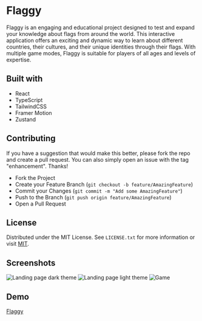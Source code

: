 # Flaggy

Flaggy is an engaging and educational project designed to test and expand your knowledge about flags from around the world. This interactive application offers an exciting and dynamic way to learn about different countries, their cultures, and their unique identities through their flags. With multiple game modes, Flaggy is suitable for players of all ages and levels of expertise.

## Built with

-   React
-   TypeScript
-   TailwindCSS
-   Framer Motion
-   Zustand

## Contributing

If you have a suggestion that would make this better, please fork the repo and create a pull request. You can also simply open an issue with the tag "enhancement". Thanks!

-   Fork the Project
-   Create your Feature Branch (`git checkout -b feature/AmazingFeature`)
-   Commit your Changes (`git commit -m "Add some AmazingFeature"`)
-   Push to the Branch (`git push origin feature/AmazingFeature`)
-   Open a Pull Request

## License

Distributed under the MIT License. See `LICENSE.txt` for more information or visit
[MIT](https://choosealicense.com/licenses/mit/).

## Screenshots

![Landing page dark theme](https://github.com/Fiji404/Flaggy/blob/master/public/screenshots/landing-page.png)
![Landing page light theme](https://github.com/Fiji404/Flaggy/blob/master/public/screenshots/landing-page-light.png)
![Game](https://github.com/Fiji404/Flaggy/blob/master/public/screenshots/game.png)

## Demo

[Flaggy](https://flaggygame.netlify.app/)
